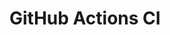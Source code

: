 # GitHub Actions CI







































































































































































































































































































































































































































































































































































































































































































































































































































































































































































































































































































































































































































































































































































































































































































































































































































































































































































































































































































































































































































































































































































































































































































































































































